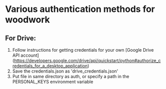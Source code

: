 # Various authentication methods for woodwork

## For Drive:
1. Follow instructions for getting credentials for your own [Google Drive API account] (https://developers.google.com/drive/api/quickstart/python#authorize_credentials_for_a_desktop_application)
2. Save the credentials.json as 'drive_credentials.json'
3. Put file in same directory as auth, or specify a path in the PERSONAL_KEYS environment variable